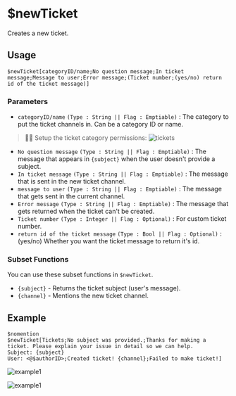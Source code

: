 # $newTicket
Creates a new ticket.

## Usage
```
$newTicket[categoryID/name;No question message;In ticket message;Message to user;Error message;(Ticket number;(yes/no) return id of the ticket message)]
```

### Parameters 
- `categoryID/name` `(Type : String || Flag : Emptiable)` : The category to put the ticket channels in. Can be a category ID or name.
> 🧙‍♂️ Setup the ticket category permissions:
> ![tickets](https://user-images.githubusercontent.com/69215413/123529975-b515be80-d6c3-11eb-8f2a-28c629533e52.png)
- `No question message` `(Type : String || Flag : Emptiable)` : The message that appears in `{subject}` when the user doesn't provide a subject.
- `In ticket message` `(Type : String || Flag : Emptiable)` : The message that is sent in the new ticket channel.
- `message to user` `(Type : String || Flag : Emptiable)` : The message that gets sent in the current channel.
- `Error message` `(Type : String || Flag : Emptiable)` : The message that gets returned when the ticket can't be created.
- `Ticket number` `(Type : Integer || Flag : Optional)` : For custom ticket number.
- `return id of the ticket message` `(Type : Bool || Flag : Optional)` : (yes/no) Whether you want the ticket message to return it's id.

### Subset Functions
You can use these subset functions in `$newTicket`.

- `{subject}` - Returns the ticket subject (user's message).
- `{channel}` - Mentions the new ticket channel.

## Example
```
$nomention
$newTicket[Tickets;No subject was provided.;Thanks for making a ticket. Please explain your issue in detail so we can help.
Subject: {subject}
User: <@$authorID>;Created ticket! {channel};Failed to make ticket!]
```

![example1](https://user-images.githubusercontent.com/69215413/123530091-b8f61080-d6c4-11eb-93c1-1786dc2dba99.png)

![example1](https://user-images.githubusercontent.com/69215413/123530097-cd3a0d80-d6c4-11eb-9f9f-efae06e660f2.png)
